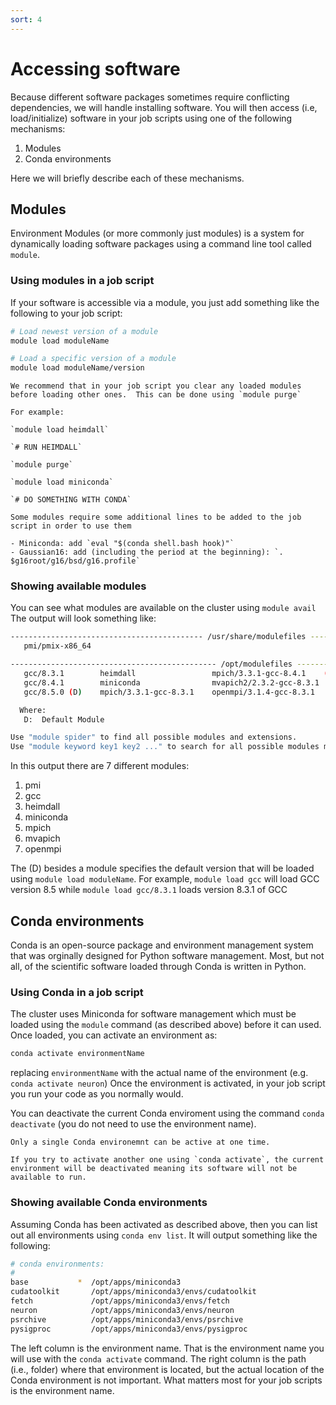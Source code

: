```yaml
---
sort: 4
---
```


# Accessing software

Because different software packages sometimes require conflicting dependencies, we will handle installing software.  You will then
access (i.e, load/initialize) software in your job scripts using one of the following mechanisms:

1. Modules
2. Conda environments

Here we will briefly describe each of these mechanisms.

## Modules

Environment Modules (or more commonly just modules) is a system for dynamically loading software packages using a command line tool called `module`.

### Using modules in a job script
If your software is accessible via a module, you just add something like the following to your job script:

```bash
# Load newest version of a module
module load moduleName

# Load a specific version of a module
module load moduleName/version
```

```note
We recommend that in your job script you clear any loaded modules before loading other ones.  This can be done using `module purge`

For example:

`module load heimdall`

`# RUN HEIMDALL`

`module purge`

`module load miniconda`

`# DO SOMETHING WITH CONDA`

```

```note
Some modules require some additional lines to be added to the job script in order to use them

- Miniconda: add `eval "$(conda shell.bash hook)"`
- Gaussian16: add (including the period at the beginning): `. $g16root/g16/bsd/g16.profile`
```

### Showing available modules

You can see what modules are available on the cluster using `module avail`  The output will look something like:

```bash
------------------------------------------- /usr/share/modulefiles -------------------------------------------
   pmi/pmix-x86_64

---------------------------------------------- /opt/modulefiles ----------------------------------------------
   gcc/8.3.1        heimdall                 mpich/3.3.1-gcc-8.4.1    (D)    openmpi/3.1.4-gcc-8.4.1
   gcc/8.4.1        miniconda                mvapich2/2.3.2-gcc-8.3.1        openmpi/4.0.2-gcc-8.3.1
   gcc/8.5.0 (D)    mpich/3.3.1-gcc-8.3.1    openmpi/3.1.4-gcc-8.3.1         openmpi/4.0.2-gcc-8.4.1 (D)

  Where:
   D:  Default Module

Use "module spider" to find all possible modules and extensions.
Use "module keyword key1 key2 ..." to search for all possible modules matching any of the "keys".
```

In this output there are 7 different modules:

1. pmi
2. gcc
3. heimdall
4. miniconda
5. mpich
6. mvapich
7. openmpi

The (D) besides a module specifies the default version that will be loaded using `module load moduleName`.
For example, `module load gcc` will load GCC version 8.5 while `module load gcc/8.3.1` loads version 8.3.1 of GCC

## Conda environments

Conda is an open-source package and environment management system that was orginally designed for Python software management.  Most, but not all, of the scientific software 
loaded through Conda is written in Python.  

### Using Conda in a job script

The cluster uses Miniconda for software management which must be loaded using the `module` command (as described above) before it can used.
Once loaded, you can activate an environment as:

```bash
conda activate environmentName
```

replacing `environmentName` with the actual name of the environment (e.g. `conda activate neuron`)
Once the environment is activated, in your job script you run your code as you normally would.

You can deactivate the current Conda enviroment using the command `conda deactivate` (you do not need to use the environment name).

```note
Only a single Conda environemnt can be active at one time.  

If you try to activate another one using `conda activate`, the current environment will be deactivated meaning its software will not be available to run.
```

### Showing available Conda environments

Assuming Conda has been activated as described above, then you can list out all environments using `conda env list`.  It will output something like the following:

```bash
# conda environments:
#
base           *  /opt/apps/miniconda3
cudatoolkit       /opt/apps/miniconda3/envs/cudatoolkit
fetch             /opt/apps/miniconda3/envs/fetch
neuron            /opt/apps/miniconda3/envs/neuron
psrchive          /opt/apps/miniconda3/envs/psrchive
pysigproc         /opt/apps/miniconda3/envs/pysigproc
```

The left column is the environment name.  That is the environment name you will use with the `conda activate` command. 
The right column is the path (i.e., folder) where that environment is located, but the actual location of the 
Conda environment is not important.  What matters most for your job scripts is the environment name.
